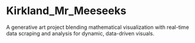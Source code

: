 # Kirkland_Mr_Meeseeks
A generative art project blending mathematical visualization with real-time data scraping and analysis for dynamic, data-driven visuals.
